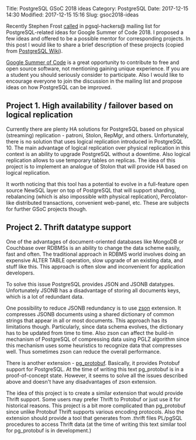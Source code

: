 Title: PostgreSQL GSoC 2018 ideas
Category: PostgreSQL
Date: 2017-12-15 14:30
Modified: 2017-12-15 15:16
Slug: gsoc2018-ideas

Recently Stephen Frost [called][hackers] in pgsql-hackers@ mailing list for
PostgreSQL-related ideas for Google Summer of Code 2018. I&nbsp;proposed a few ideas
and offered to be a possible mentor for corresponding projects. In this post I
would like to share a brief description of these projects (copied from [PostgreSQL
Wiki][wiki]).

[Google Summer of Code][gsoc] is a great opportunity to contribute to free and open
source software, not mentioning gaining unique experience. If you are a student
you should seriously consider to participate. Also I would like to encourage
everyone to join the discussion in the mailing list and propose ideas on how
PostgreSQL can be improved.

## Project 1. High availability / failover based on logical replication

Currently there are plenty HA solutions for PostgreSQL based on physical
(streaming) replication - patroni, Stolon, RepMgr, and others. Unfortunately,
there is no solution that uses logical replication introduced in PostgreSQL 10.
The main advantage of logical replication over physical replication in this
context is an ability to upgrade PostgreSQL without a downtime. Also logical
replication allows to use temporary tables on replicas. The idea of this project
is to implement an analogue of Stolon that will provide HA based on logical
replication.

It worth noticing that this tool has a potential to evolve in a full-feature
open source NewSQL layer on top of PostgreSQL that will support sharding,
rebalancing (which is also impossible with physical replication),
Percolator-like distributed transactions, convenient web-panel, etc. These are
subjects for further GSoC projects though.

## Project 2. Thrift datatype support

One of the advantages of document-oriented databases like MongoDB or Couchbase
over RDBMSs is an ability to change the data scheme easily, fast and often. The
traditional approach in RDBMS world involves doing an expensive ALTER TABLE
operation, slow upgrade of an existing data, and stuff like this. This approach
is often slow and inconvenient for application developers.

To solve this issue PostgreSQL provides JSON and JSONB datatypes. Unfortunately
JSONB has a disadvantage of storing all documents keys, which is a lot of
redundant data.

One possibility to reduce JSONB redundancy is to use [zson][zson] extension.  It
compresses JSONB documents using a shared dictionary of common strings that
appear in all or most documents. This approach has its limitations though.
Particularly, since data schema evolves, the dictionary has to be updated from
time to time. Also zson can affect the build-in mechanism of PostgreSQL of
compressing data using PGLZ algorithm since this mechanism uses some heuristics
to recognize data that compresses well. Thus sometimes zson can reduce the
overall performance.

There is another extension - [pg\_protobuf][pgpb]. Basically, it provides
Protobuf support for PostgreSQL. At the time of writing this text pg\_protobuf
is in a proof-of-concept state. However, it seems to solve all the issues
described above and doesn't have any disadvantages of zson extension.

The idea of this project is to create a similar extension that would provide
Thrift support. Some users may prefer Thrift to Protobuf or just use it for
historical reasons. This project is a bit more complicated than pg\_protobuf
since unlike Protobuf Thrift supports various encoding protocols. Also the
extension should provide a tool that generates from .thrift files PL/pgSQL
procedures to access Thrift data (at the time of writing this text similar tool
for pg\_protobuf is in development.)

[wiki]: https://wiki.postgresql.org/wiki/GSoC_2018
[hackers]: https://postgr.es/m/20171215031424.GE4628%40tamriel.snowman.net
[zson]: https://afiskon.github.io/zson-v1-1.html
[pgpb]: https://afiskon.github.io/pg-protobuf.html
[gsoc]: https://en.wikipedia.org/wiki/Google_Summer_of_Code
